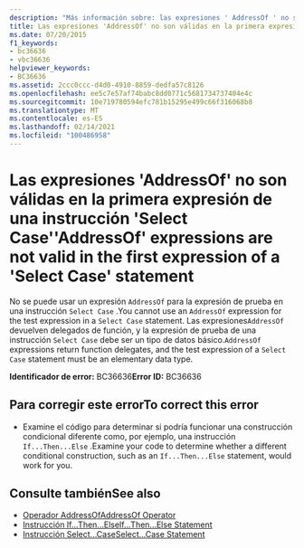 ```yaml
---
description: "Más información sobre: las expresiones ' AddressOf ' no son válidas en la primera expresión de una instrucción ' Select Case '"
title: Las expresiones 'AddressOf' no son válidas en la primera expresión de una instrucción 'Select Case'
ms.date: 07/20/2015
f1_keywords:
- bc36636
- vbc36636
helpviewer_keywords:
- BC36636
ms.assetid: 2ccc0ccc-d4d0-4910-8859-dedfa57c8126
ms.openlocfilehash: ee5c7e57af74babc8dd0771c5681734737404e4c
ms.sourcegitcommit: 10e719780594efc781b15295e499c66f316068b8
ms.translationtype: MT
ms.contentlocale: es-ES
ms.lasthandoff: 02/14/2021
ms.locfileid: "100486958"
---
```

# <a name="addressof-expressions-are-not-valid-in-the-first-expression-of-a-select-case-statement"></a><span data-ttu-id="bdca5-103">Las expresiones 'AddressOf' no son válidas en la primera expresión de una instrucción 'Select Case'</span><span class="sxs-lookup"><span data-stu-id="bdca5-103">'AddressOf' expressions are not valid in the first expression of a 'Select Case' statement</span></span>

<span data-ttu-id="bdca5-104">No se puede usar un expresión `AddressOf` para la expresión de prueba en una instrucción `Select Case` .</span><span class="sxs-lookup"><span data-stu-id="bdca5-104">You cannot use an `AddressOf` expression for the test expression in a `Select Case` statement.</span></span> <span data-ttu-id="bdca5-105">Las expresiones`AddressOf` devuelven delegados de función, y la expresión de prueba de una instrucción `Select Case` debe ser un tipo de datos básico.</span><span class="sxs-lookup"><span data-stu-id="bdca5-105">`AddressOf` expressions return function delegates, and the test expression of a `Select Case` statement must be an elementary data type.</span></span>  
  
 <span data-ttu-id="bdca5-106">**Identificador de error:** BC36636</span><span class="sxs-lookup"><span data-stu-id="bdca5-106">**Error ID:** BC36636</span></span>  
  
## <a name="to-correct-this-error"></a><span data-ttu-id="bdca5-107">Para corregir este error</span><span class="sxs-lookup"><span data-stu-id="bdca5-107">To correct this error</span></span>  
  
- <span data-ttu-id="bdca5-108">Examine el código para determinar si podría funcionar una construcción condicional diferente como, por ejemplo, una instrucción `If...Then...Else` .</span><span class="sxs-lookup"><span data-stu-id="bdca5-108">Examine your code to determine whether a different conditional construction, such as an `If...Then...Else` statement, would work for you.</span></span>  
  
## <a name="see-also"></a><span data-ttu-id="bdca5-109">Consulte también</span><span class="sxs-lookup"><span data-stu-id="bdca5-109">See also</span></span>

- [<span data-ttu-id="bdca5-110">Operador AddressOf</span><span class="sxs-lookup"><span data-stu-id="bdca5-110">AddressOf Operator</span></span>](../language-reference/operators/addressof-operator.md)
- [<span data-ttu-id="bdca5-111">Instrucción If...Then...Else</span><span class="sxs-lookup"><span data-stu-id="bdca5-111">If...Then...Else Statement</span></span>](../language-reference/statements/if-then-else-statement.md)
- [<span data-ttu-id="bdca5-112">Instrucción Select...Case</span><span class="sxs-lookup"><span data-stu-id="bdca5-112">Select...Case Statement</span></span>](../language-reference/statements/select-case-statement.md)
